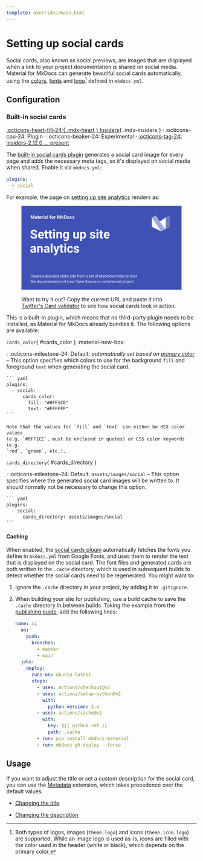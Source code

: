 ```yaml
---
template: overrides/main.html
---
```


# Setting up social cards

Social cards, also known as social previews, are images that are displayed when
a link to your project documentation is shared on social media. Material for
MkDocs can generate beautiful social cards automatically, using the [colors][1],
[fonts][2] and [logo][3][^1] defined in `mkdocs.yml`.

  [^1]:
    Both types of logos, images (`theme.logo`) and icons (`theme.icon.logo`)
    are supported. While an image logo is used as-is, icons are filled with the
    color used in the header (white or black), which depends on the primary
    color.

  [1]: changing-the-colors.md#primary-color
  [2]: changing-the-fonts.md#regular-font
  [3]: changing-the-logo-and-icons.md#logo

## Configuration

### Built-in social cards

[:octicons-heart-fill-24:{ .mdx-heart } Insiders][Insiders]{ .mdx-insiders } ·
:octicons-cpu-24: Plugin ·
:octicons-beaker-24: Experimental ·
[:octicons-tag-24: insiders-2.12.0 ... present][Insiders]

The [built-in social cards plugin][4] generates a social card image for every
page and adds the necessary meta tags, so it's displayed on social media when
shared. Enable it via `mkdocs.yml`:

``` yaml
plugins:
  - social
```

For example, the page on [setting up site analytics][5] renders as:

<figure markdown>

[![Social Cards][6]][6]

  <figcaption markdown>

Want to try it out? Copy the current URL and paste it into [Twitter's Card
validator][7] to see how social cards look in action.

  </figcaption>
</figure>

This is a built-in plugin, which means that no third-party plugin needs to be 
installed, as Material for MkDocs already bundles it. The following options
are available:

`cards_color`{ #cards_color } :material-new-box:

:   :octicons-milestone-24: Default: _automatically set based on [primary
    color][8]_ – This option specifies which colors to use for the background
    `fill` and foreground `text` when generating the social card.

    ``` yaml
    plugins:
      - social:
          cards_color:
            fill: "#0FF1CE"
            text: "#FFFFFF"
    ```

    Note that the values for `fill` and `text` can either be HEX color values
    (e.g. `#0FF1CE`, must be enclosed in quotes) or CSS color keywords (e.g.
    `red`, `green`, etc.).

`cards_directory`{ #cards_directory }

:   :octicons-milestone-24: Default: `assets/images/social` – This option
    specifies where the generated social card images will be written to. It
    should normally not be necessary to change this option.

    ``` yaml
    plugins:
      - social:
          cards_directory: assets/images/social
    ```

  [Insiders]: ../insiders/index.md
  [4]: ../insiders/index.md
  [5]: setting-up-site-analytics.md
  [6]: ../assets/screenshots/social-cards.png
  [7]: https://cards-dev.twitter.com/validator
  [8]: changing-the-colors.md#primary-color

#### Caching

When enabled, the [social cards plugin][9] automatically fetches the fonts you
define in `mkdocs.yml` from Google Fonts, and uses them to render the text that
is displayed on the social card. The font files and generated cards are both
written to the `.cache` directory, which is used in subsequent builds to detect
whether the social cards need to be regenerated. You might want to:

1. Ignore the `.cache` directory in your project, by adding it to `.gitignore`.
2. When building your site for publishing, use a build cache to save the
   `.cache` directory in between builds. Taking the example from the
   [publishing guide][10], add the following lines:

    ``` yaml hl_lines="15-18"
    name: ci
      on:
        push:
          branches:
            - master
            - main
      jobs:
        deploy:
          runs-on: ubuntu-latest
          steps:
            - uses: actions/checkout@v2
            - uses: actions/setup-python@v2
              with:
                python-version: 3.x
            - uses: actions/cache@v2
              with:
                key: ${{ github.ref }}
                path: .cache
            - run: pip install mkdocs-material
            - run: mkdocs gh-deploy --force
    ```

  [9]: #built-in-social-cards
  [10]: ../publishing-your-site.md#with-github-actions

## Usage

If you want to adjust the title or set a custom description for the social card,
you can use the [Metadata][11] extension, which takes precedence over the
default values.

- [Changing the title][12]
- [Changing the description][13]

  [11]: ../reference/meta-tags.md#metadata
  [12]: ../reference/meta-tags.md#setting-the-page-title
  [13]: ../reference/meta-tags.md#setting-the-page-description
